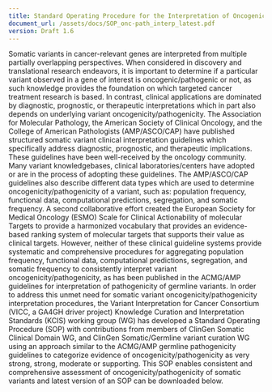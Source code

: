 ```yaml
---
title: Standard Operating Procedure for the Interpretation of Oncogenicity/Pathogenicity of Somatic Variants
document_url: /assets/docs/SOP_onc-path_interp_latest.pdf
version: Draft 1.6
---
```


Somatic variants in cancer-relevant genes are interpreted from multiple partially overlapping perspectives. When considered in discovery and translational research endeavors, it is important to determine if a particular variant observed in a gene of interest is oncogenic/pathogenic or not, as such knowledge provides the foundation on which targeted cancer treatment research is based. In contrast, clinical applications are dominated by diagnostic, prognostic, or therapeutic interpretations which in part also depends on underlying variant oncogenicity/pathogenicity. The Association for Molecular Pathology, the American Society of Clinical Oncology, and the College of American Pathologists (AMP/ASCO/CAP) have published structured somatic variant clinical interpretation guidelines which specifically address diagnostic, prognostic, and therapeutic implications. These guidelines have been well-received by the oncology community. Many variant knowledgebases, clinical laboratories/centers have adopted or are in the process of adopting these guidelines. The AMP/ASCO/CAP guidelines also describe different data types which are used to determine oncogenicity/pathogenicity of a variant, such as: population frequency, functional data, computational predictions, segregation, and somatic frequency. A second collaborative effort created the European Society for Medical Oncology (ESMO) Scale for Clinical Actionability of molecular Targets to provide a harmonized vocabulary that provides an evidence-based ranking system of molecular targets that supports their value as clinical targets. However, neither of these clinical guideline systems provide systematic and comprehensive procedures for aggregating population frequency, functional data, computational predictions, segregation, and somatic frequency to consistently interpret variant oncogenicity/pathogenicity, as has been published in the ACMG/AMP guidelines for interpretation of pathogenicity of germline variants. In order to address this unmet need for somatic variant oncogenicity/pathogenicity interpretation procedures, the Variant Interpretation for Cancer Consortium (VICC, a GA4GH driver project) Knowledge Curation and Interpretation Standards (KCIS) working group (WG) has developed a Standard Operating Procedure (SOP) with contributions from members of ClinGen Somatic Clinical Domain WG, and ClinGen Somatic/Germline variant curation WG using an approach similar to the ACMG/AMP germline pathogenicity guidelines to categorize evidence of oncogenicity/pathogenicity as very strong, strong, moderate or supporting. This SOP enables consistent and comprehensive assessment of oncogenicity/pathogenicity of somatic variants and latest version of an SOP can be downloaded below.